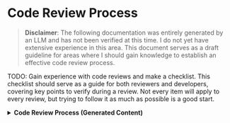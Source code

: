 # Code Review Process

> **Disclaimer**: The following documentation was entirely generated by an LLM and has not been verified at this time. I do not yet have extensive experience in this area. This document serves as a draft guideline for areas where I should gain knowledge to establish an effective code review process.

TODO: Gain experience with code reviews and make a checklist. This checklist should serve as a guide for both reviewers and developers, covering key points to verify during a review. Not every item will apply to every review, but trying to follow it as much as possible is a good start.

<details>
<summary><strong>Code Review Process (Generated Content)</strong></summary>

> **Info**: Code reviews are a crucial part of maintaining code quality, sharing knowledge, and fostering collaboration within a development team. A well-structured code review process can significantly improve overall project health.

1. **Purpose of Code Reviews**:
   - Ensure code quality and consistency
   - Share knowledge and best practices
   - Catch bugs and security issues early
   - Promote collective code ownership

2. **Review Checklist**:
   - Code adheres to project style guide
   - Functionality meets requirements
   - No unnecessary complexity or premature optimization
   - Proper error handling and edge case consideration
   - Adequate test coverage
   - Documentation is clear and up-to-date

3. **Reviewer Responsibilities**:
   - Respond to review requests promptly (within 24-48 hours)
   - Provide constructive, actionable feedback
   - Consider both the code and its larger impact on the project
   - Approve changes only when confident in their quality

4. **Author Responsibilities**:
   - Create focused, manageable pull requests
   - Provide context and explanation in the PR description
   - Be responsive to feedback and questions
   - Make requested changes promptly

5. **Review Process**:
   - Author creates a pull request and assigns reviewers
   - Reviewers examine the code and provide comments
   - Author addresses feedback and makes necessary changes
   - Reviewers re-examine and approve or request further changes
   - Once approved, author merges the changes

6. **Best Practices for Reviewers**:
   - Be respectful and constructive in comments
   - Explain the "why" behind suggested changes
   - Provide examples or references when applicable
   - Acknowledge good code and creative solutions

7. **Best Practices for Authors**:
   - Respond to all comments, even if just to acknowledge
   - Explain the reasoning behind contested changes
   - Be open to feedback and alternative approaches
   - Update the PR description with significant changes made during review

8. **Automated Checks**:
   - Integrate automated checks (linting, tests, etc.) into the PR process
   - Address failing checks before requesting review

9. **Post-Review**:
   - Conduct periodic reviews of the review process itself
   - Share learnings and common issues with the wider team
   - Use insights from reviews to update coding standards and practices

10. **Review Culture**:
    - Emphasize that reviews are about the code, not the person
    - Encourage knowledge sharing and mentorship through reviews
    - Recognize and appreciate thorough, helpful reviews

Remember, the goal of code reviews is to improve overall code quality and team collaboration. It's not about finding fault, but about learning, sharing knowledge, and collectively producing the best possible code. Adapt these guidelines to fit your team's specific needs and project requirements.

</details>